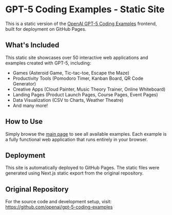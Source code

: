 # GPT-5 Coding Examples - Static Site

This is a static version of the [OpenAI GPT-5 Coding Examples](https://github.com/openai/gpt-5-coding-examples) frontend, built for deployment on GitHub Pages.

## What's Included

This static site showcases over 50 interactive web applications and examples created with GPT-5, including:

- Games (Asteroid Game, Tic-tac-toe, Escape the Maze)
- Productivity Tools (Pomodoro Timer, Kanban Board, QR Code Generator)
- Creative Apps (Cloud Painter, Music Theory Trainer, Online Whiteboard)
- Landing Pages (Product Launch Pages, Course Pages, Event Pages)
- Data Visualization (CSV to Charts, Weather Theatre)
- And many more!

## How to Use

Simply browse the [main page](https://aonsyed.github.io/gpt5examples/) to see all available examples. Each example is a fully functional web application that runs entirely in your browser.

## Deployment

This site is automatically deployed to GitHub Pages. The static files were generated using Next.js static export from the original repository.

## Original Repository

For the source code and development setup, visit: https://github.com/openai/gpt-5-coding-examples

